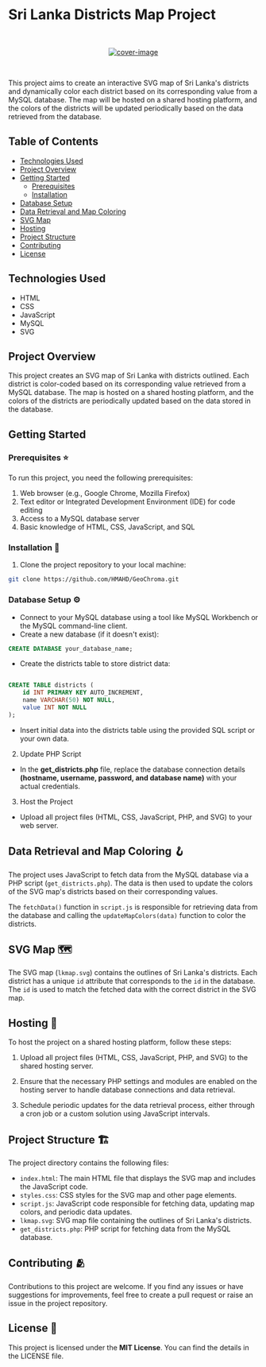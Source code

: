 # Sri Lanka Districts Map Project

<br/>
<div align="center">

[![cover-image](https://i.ibb.co/sWYGYLP/interactive-SVG-map-of-Sri-Lanka-s-districts-2.png)](#)

</div>
<br/>

This project aims to create an interactive SVG map of Sri Lanka's districts and dynamically color each district based on its corresponding value from a MySQL database. The map will be hosted on a shared hosting platform, and the colors of the districts will be updated periodically based on the data retrieved from the database.

## Table of Contents

- [Technologies Used](#technologies-used)
- [Project Overview](#project-overview)
- [Getting Started](#getting-started)
  - [Prerequisites](#prerequisites)
  - [Installation](#installation)
- [Database Setup](#database-setup)
- [Data Retrieval and Map Coloring](#data-retrieval-and-map-coloring)
- [SVG Map](#svg-map)
- [Hosting](#hosting)
- [Project Structure](#project-structure)
- [Contributing](#contributing)
- [License](#license)

## Technologies Used

- HTML
- CSS
- JavaScript
- MySQL
- SVG

## Project Overview

This project creates an SVG map of Sri Lanka with districts outlined. Each district is color-coded based on its corresponding value retrieved from a MySQL database. The map is hosted on a shared hosting platform, and the colors of the districts are periodically updated based on the data stored in the database.

## Getting Started

### Prerequisites ⭐

To run this project, you need the following prerequisites:

1. Web browser (e.g., Google Chrome, Mozilla Firefox)
2. Text editor or Integrated Development Environment (IDE) for code editing
3. Access to a MySQL database server
4. Basic knowledge of HTML, CSS, JavaScript, and SQL

### Installation 🔋

1. Clone the project repository to your local machine:

```bash
git clone https://github.com/HMAHD/GeoChroma.git
```

### Database Setup ⚙️

- Connect to your MySQL database using a tool like MySQL Workbench or the MySQL command-line client.
- Create a new database (if it doesn't exist):

```sql
CREATE DATABASE your_database_name;
```

- Create the districts table to store district data:

```sql

CREATE TABLE districts (
    id INT PRIMARY KEY AUTO_INCREMENT,
    name VARCHAR(50) NOT NULL,
    value INT NOT NULL
);
```

- Insert initial data into the districts table using the provided SQL script or your own data.

2. Update PHP Script

- In the **get_districts.php** file, replace the database connection details **(hostname, username, password, and database name)** with your actual credentials.

3. Host the Project

- Upload all project files (HTML, CSS, JavaScript, PHP, and SVG) to your web server.

## Data Retrieval and Map Coloring 🪝

The project uses JavaScript to fetch data from the MySQL database via a PHP script (`get_districts.php`). The data is then used to update the colors of the SVG map's districts based on their corresponding values.

The `fetchData()` function in `script.js` is responsible for retrieving data from the database and calling the `updateMapColors(data)` function to color the districts.

## SVG Map 🗺️

The SVG map (`lkmap.svg`) contains the outlines of Sri Lanka's districts. Each district has a unique `id` attribute that corresponds to the `id` in the database. The `id` is used to match the fetched data with the correct district in the SVG map.

## Hosting 🧊

To host the project on a shared hosting platform, follow these steps:

1. Upload all project files (HTML, CSS, JavaScript, PHP, and SVG) to the shared hosting server.

2. Ensure that the necessary PHP settings and modules are enabled on the hosting server to handle database connections and data retrieval.

3. Schedule periodic updates for the data retrieval process, either through a cron job or a custom solution using JavaScript intervals.

## Project Structure 🏗️

The project directory contains the following files:

- `index.html`: The main HTML file that displays the SVG map and includes the JavaScript code.
- `styles.css`: CSS styles for the SVG map and other page elements.
- `script.js`: JavaScript code responsible for fetching data, updating map colors, and periodic data updates.
- `lkmap.svg`: SVG map file containing the outlines of Sri Lanka's districts.
- `get_districts.php`: PHP script for fetching data from the MySQL database.

## Contributing 🫂

Contributions to this project are welcome. If you find any issues or have suggestions for improvements, feel free to create a pull request or raise an issue in the project repository.

## License 🎴

This project is licensed under the **MIT License**. You can find the details in the LICENSE file.
